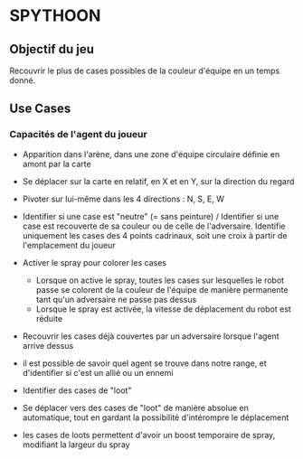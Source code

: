 # SPYTHOON

## Objectif du jeu

Recouvrir le plus de cases possibles de la couleur d'équipe en un temps donné.

## Use Cases

### Capacités de l'agent du joueur

- Apparition dans l'arène, dans une zone d'équipe circulaire définie en amont par la carte
- Se déplacer sur la carte en relatif, en X et en Y, sur la direction du regard
- Pivoter sur lui-même dans les 4 directions : N, S, E, W
- Identifier si une case est "neutre" (= sans peinture) / Identifier si une case est recouverte de sa couleur ou de celle de l'adversaire. Identifie uniquement les cases des 4 points cadrinaux, soit une croix à partir de l'emplacement du joueur
- Activer le spray pour colorer les cases
  - Lorsque on active le spray, toutes les cases sur lesquelles le robot passe se colorent de la couleur de l'équipe de manière permanente tant qu'un adversaire ne passe pas dessus
  - Lorsque le spray est activée, la vitesse de déplacement du robot est réduite
- Recouvrir les cases déjà couvertes par un adversaire lorsque l'agent arrive dessus
- il est possible de savoir quel agent se trouve dans notre range, et d'identifier si c'est un allié ou un ennemi

- Identifier des cases de "loot"
- Se déplacer vers des cases de "loot" de manière absolue en automatique, tout en gardant la possibilité d'intérompre le déplacement

- les cases de loots permettent d'avoir un boost temporaire de spray, modifiant la largeur du spray
